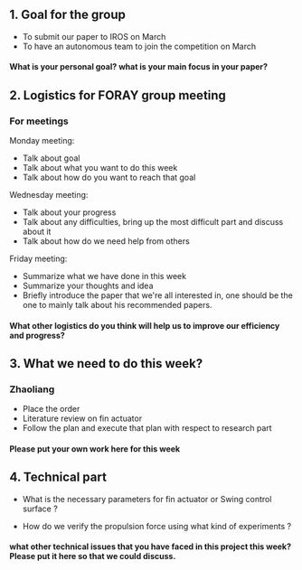 ## 1. Goal for the group

- To submit our paper to IROS on March
- To have an autonomous team to join the competition on March 

#### What is your personal goal? what is your main focus in your paper? 



## 2. Logistics for FORAY group meeting

### For meetings

Monday meeting: 

- Talk about goal
- Talk about what you want to do this week 
- Talk about how do you want to reach that goal

Wednesday meeting: 

- Talk about your progress
- Talk about any difficulties, bring up the most difficult part and discuss about it
- Talk about how do we need help from others

Friday meeting:

- Summarize what we have done in this week
- Summarize your thoughts and idea
- Briefly introduce the paper that we're all interested in, one should be the one to mainly talk about his recommended papers.

#### What other logistics do you think will help us to improve our efficiency and progress? 



## 3. What we need to do this week?

### Zhaoliang

- Place the order 
- Literature review on fin actuator
- Follow the plan and execute that plan with respect to research part

#### Please put your own work here for this week



## 4. Technical part

- What is the necessary parameters for fin actuator or Swing control surface ? 

- How do we verify the propulsion force using what kind of experiments ? 

#### what other technical issues that you have faced in this project this week? Please put it here so that we could discuss. 

